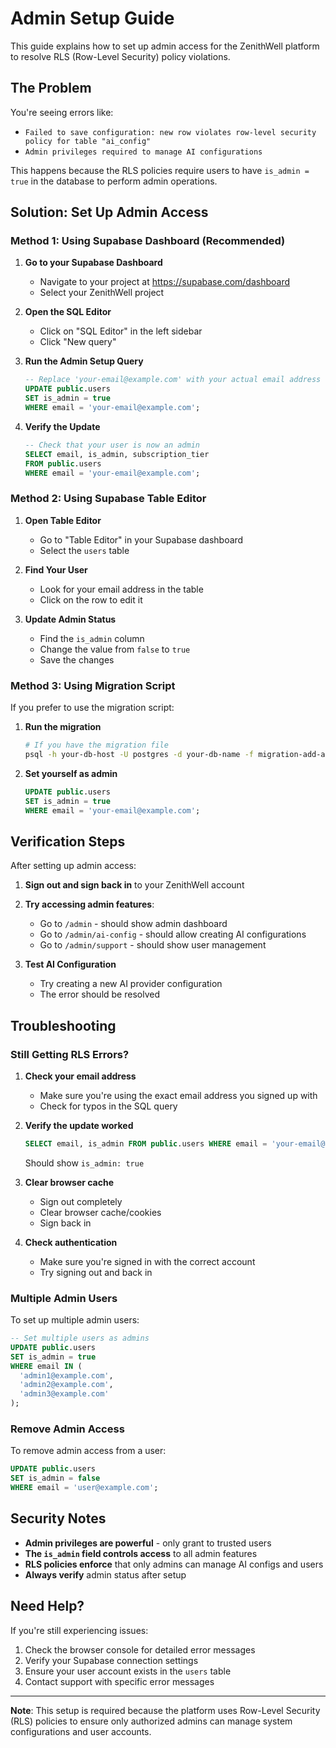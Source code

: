 # Admin Setup Guide

This guide explains how to set up admin access for the ZenithWell platform to resolve RLS (Row-Level Security) policy violations.

## The Problem

You're seeing errors like:
- `Failed to save configuration: new row violates row-level security policy for table "ai_config"`
- `Admin privileges required to manage AI configurations`

This happens because the RLS policies require users to have `is_admin = true` in the database to perform admin operations.

## Solution: Set Up Admin Access

### Method 1: Using Supabase Dashboard (Recommended)

1. **Go to your Supabase Dashboard**
   - Navigate to your project at https://supabase.com/dashboard
   - Select your ZenithWell project

2. **Open the SQL Editor**
   - Click on "SQL Editor" in the left sidebar
   - Click "New query"

3. **Run the Admin Setup Query**
   ```sql
   -- Replace 'your-email@example.com' with your actual email address
   UPDATE public.users 
   SET is_admin = true 
   WHERE email = 'your-email@example.com';
   ```

4. **Verify the Update**
   ```sql
   -- Check that your user is now an admin
   SELECT email, is_admin, subscription_tier 
   FROM public.users 
   WHERE email = 'your-email@example.com';
   ```

### Method 2: Using Supabase Table Editor

1. **Open Table Editor**
   - Go to "Table Editor" in your Supabase dashboard
   - Select the `users` table

2. **Find Your User**
   - Look for your email address in the table
   - Click on the row to edit it

3. **Update Admin Status**
   - Find the `is_admin` column
   - Change the value from `false` to `true`
   - Save the changes

### Method 3: Using Migration Script

If you prefer to use the migration script:

1. **Run the migration**
   ```bash
   # If you have the migration file
   psql -h your-db-host -U postgres -d your-db-name -f migration-add-admin-field.sql
   ```

2. **Set yourself as admin**
   ```sql
   UPDATE public.users 
   SET is_admin = true 
   WHERE email = 'your-email@example.com';
   ```

## Verification Steps

After setting up admin access:

1. **Sign out and sign back in** to your ZenithWell account
2. **Try accessing admin features**:
   - Go to `/admin` - should show admin dashboard
   - Go to `/admin/ai-config` - should allow creating AI configurations
   - Go to `/admin/support` - should show user management

3. **Test AI Configuration**
   - Try creating a new AI provider configuration
   - The error should be resolved

## Troubleshooting

### Still Getting RLS Errors?

1. **Check your email address**
   - Make sure you're using the exact email address you signed up with
   - Check for typos in the SQL query

2. **Verify the update worked**
   ```sql
   SELECT email, is_admin FROM public.users WHERE email = 'your-email@example.com';
   ```
   Should show `is_admin: true`

3. **Clear browser cache**
   - Sign out completely
   - Clear browser cache/cookies
   - Sign back in

4. **Check authentication**
   - Make sure you're signed in with the correct account
   - Try signing out and back in

### Multiple Admin Users

To set up multiple admin users:

```sql
-- Set multiple users as admins
UPDATE public.users 
SET is_admin = true 
WHERE email IN (
  'admin1@example.com',
  'admin2@example.com',
  'admin3@example.com'
);
```

### Remove Admin Access

To remove admin access from a user:

```sql
UPDATE public.users 
SET is_admin = false 
WHERE email = 'user@example.com';
```

## Security Notes

- **Admin privileges are powerful** - only grant to trusted users
- **The `is_admin` field controls access** to all admin features
- **RLS policies enforce** that only admins can manage AI configs and users
- **Always verify** admin status after setup

## Need Help?

If you're still experiencing issues:

1. Check the browser console for detailed error messages
2. Verify your Supabase connection settings
3. Ensure your user account exists in the `users` table
4. Contact support with specific error messages

---

**Note**: This setup is required because the platform uses Row-Level Security (RLS) policies to ensure only authorized admins can manage system configurations and user accounts.

